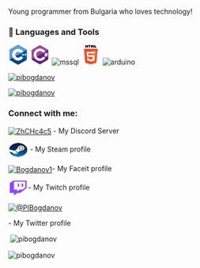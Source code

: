 Young programmer from Bulgaria who loves technology!


### 🧰 Languages and Tools

<p><img src="https://raw.githubusercontent.com/devicons/devicon/master/icons/cplusplus/cplusplus-original.svg" alt="cplusplus" width="40" height="40"/>
<img src="https://raw.githubusercontent.com/devicons/devicon/master/icons/csharp/csharp-original.svg" alt="csharp" width="40" height="40"/>
<img src="https://www.svgrepo.com/show/303229/microsoft-sql-server-logo.svg" alt="mssql" width="40" height="40"/>
<img src="https://raw.githubusercontent.com/devicons/devicon/master/icons/html5/html5-original-wordmark.svg" alt="html5" width="40" height="40"/>
<img src="https://cdn.worldvectorlogo.com/logos/arduino-1.svg" alt="arduino" width="40" height="40"/> </a> <a href="https://www.w3schools.com/cpp/" target="_blank" rel="noreferrer"></p>

<p align="left"> <img src="https://komarev.com/ghpvc/?username=pibogdanov&label=Profile%20views&color=0e75b6&style=flat" alt="pibogdanov" /> </p>

<p align="left"> <a href="https://github.com/ryo-ma/github-profile-trophy"><img src="https://github-profile-trophy.vercel.app/?username=pibogdanov" alt="pibogdanov" /></a> </p>

<h3 align="left">Connect with me:</h3>
<p align="left">
<a href="https://discord.gg/ZhCHc4c5" target="blank"><img align="center" src="https://raw.githubusercontent.com/rahuldkjain/github-profile-readme-generator/master/src/images/icons/Social/discord.svg" alt="ZhCHc4c5" height="30" width="40" /></a>  
- My Discord Server

<p><a href="https://steamcommunity.com/id/PIBogdanov/" target="blank"><img align="center" src="https://raw.githubusercontent.com/github/explore/84354664714c333c785c6f2cb9b77d2514014ef8/topics/steam/steam.png" alt="PIBogdanov" height="30" width="40" /></a>
- My Steam profile
 
<a href="https://www.faceit.com/en/players/Bogdanov1" target="blank"><img align="center" src="https://images-wixmp-ed30a86b8c4ca887773594c2.wixmp.com/f/81eed4c9-518b-45d6-8d61-eee07b406a7d/dbudefc-c64c3b12-8e36-4058-b43f-707a95cdc8d7.png?token=eyJ0eXAiOiJKV1QiLCJhbGciOiJIUzI1NiJ9.eyJzdWIiOiJ1cm46YXBwOjdlMGQxODg5ODIyNjQzNzNhNWYwZDQxNWVhMGQyNmUwIiwiaXNzIjoidXJuOmFwcDo3ZTBkMTg4OTgyMjY0MzczYTVmMGQ0MTVlYTBkMjZlMCIsIm9iaiI6W1t7InBhdGgiOiJcL2ZcLzgxZWVkNGM5LTUxOGItNDVkNi04ZDYxLWVlZTA3YjQwNmE3ZFwvZGJ1ZGVmYy1jNjRjM2IxMi04ZTM2LTQwNTgtYjQzZi03MDdhOTVjZGM4ZDcucG5nIn1dXSwiYXVkIjpbInVybjpzZXJ2aWNlOmZpbGUuZG93bmxvYWQiXX0.4pUGVv9WsRlXYzwaRQDCF16z6oH21YhtVHiTA9Wmk1Q" alt="Bogdanov1" height="30" width="40" /></a>- My Faceit profile
 
<a href="https://www.twitch.tv/pibogdanov" target="blank"><img align="center" src="https://raw.githubusercontent.com/github/explore/e9b60076c672159b441c7054f765635a5a30683a/topics/twitch/twitch.png" alt="pibogdanov" height="30" width="40" /></a>- My Twitch profile
 
<a href="https://twitter.com/PIBogdanov" target="blank"><img align="center" src="https://camo.githubusercontent.com/35b0b8bfbd8840f35607fb56ad0a139047fd5d6e09ceb060c5c6f0a5abd1044c/68747470733a2f2f6564656e742e6769746875622e696f2f537570657254696e7949636f6e732f696d616765732f7376672f747769747465722e737667" alt="@PIBogdanov" height="30" width="40" /></a></p>- My Twitter profile



<p>&nbsp;<img align="center" src="https://github-readme-stats.vercel.app/api?username=pibogdanov&show_icons=true&locale=en" alt="pibogdanov" /></p>

<p><img align="center" src="https://github-readme-streak-stats.herokuapp.com/?user=pibogdanov&" alt="pibogdanov" /></p>
